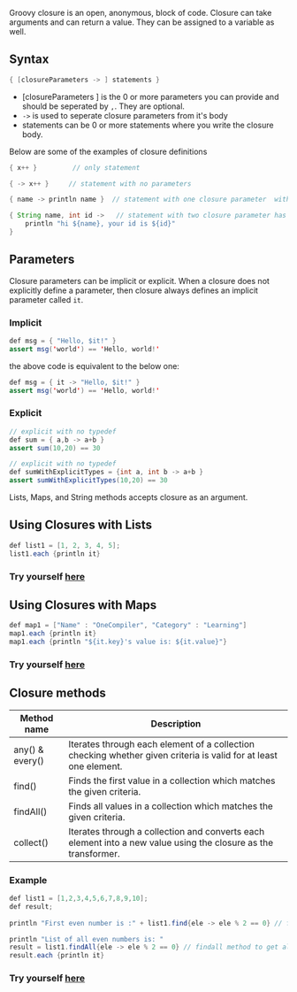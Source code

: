 Groovy closure is an open, anonymous, block of code. Closure can take arguments and can return a value. They can be assigned to a variable as well.

## Syntax

```java
{ [closureParameters -> ] statements }
```

* [closureParameters ] is the 0 or more parameters you can provide and should be seperated by `,`. They are optional.
* `->` is used to seperate closure parameters from it's body
* statements can be 0 or more statements where you write the closure body.

Below are some of the examples of closure definitions

```java
{ x++ }         // only statement                                 

{ -> x++ }     // statement with no parameters                                  

{ name -> println name }  // statement with one closure parameter  with no type definition                         

{ String name, int id ->   // statement with two closure parameter has type definition                          
    println "hi ${name}, your id is ${id}" 
}
```
## Parameters

Closure parameters can be implicit or explicit.  When a closure does not explicitly define a parameter, then closure always defines an implicit parameter called `it`. 

### Implicit

```java
def msg = { "Hello, $it!" }
assert msg('world') == 'Hello, world!'
```
the above code is equivalent to the below one:

```java
def msg = { it -> "Hello, $it!" }
assert msg('world') == 'Hello, world!'
```


### Explicit

```java
// explicit with no typedef
def sum = { a,b -> a+b }
assert sum(10,20) == 30

// explicit with no typedef
def sumWithExplicitTypes = {int a, int b -> a+b }
assert sumWithExplicitTypes(10,20) == 30
```

Lists, Maps, and String methods accepts closure as an argument. 

## Using Closures with Lists

```java
def list1 = [1, 2, 3, 4, 5];
list1.each {println it}
```
### Try yourself [here](https://onecompiler.com/groovy/3vmy99wb9)

## Using Closures with Maps

```java
def map1 = ["Name" : "OneCompiler", "Category" : "Learning"]             
map1.each {println it}
map1.each {println "${it.key}'s value is: ${it.value}"}
```
### Try yourself [here](https://onecompiler.com/groovy/3vmyjsdpc)


## Closure methods

| Method name | Description |
|----|----|
| any() & every() | Iterates through each element of a collection checking whether given criteria is valid for at least one element.|
| find() | Finds the first value in a collection which matches the given criteria. |
| findAll() | Finds all values in a collection which matches the given criteria.|
| collect() | Iterates through a collection and converts each element into a new value using the closure as the transformer.|

### Example

```java
def list1 = [1,2,3,4,5,6,7,8,9,10];
def result;
		
println "First even number is :" + list1.find{ele -> ele % 2 == 0} // find method to get the first value which satisfies the criteria

println "List of all even numbers is: "
result = list1.findAll{ele -> ele % 2 == 0} // findall method to get all even numbers.
result.each {println it}
```
### Try yourself [here](https://onecompiler.com/groovy/3vmyk9vzm)

 